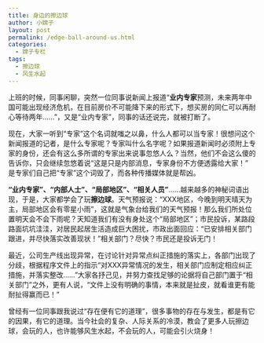 ```yaml
---
title: 身边的擦边球
author: 小嫦子
layout: post
permalink: /edge-ball-around-us.html
categories:
  - 嫦子专栏
tags:
  - 擦边球
  - 风生水起
---
```

上班的时候，同事闲聊，突然一位同事说新闻上报道“**业内专家**预测，未来两年中国可能出现经济危机，在目前房价不可能降下来的形式下，想买房的同仁可以再耐心等待两年……”，又是“业内专家”，同事的话还说完，就被打断了。  


  
现在，大家一听到“专家”这个名词就嗤之以鼻，什么人都可以当专家！很想问这个新闻报道的记者，是什么专家呢？专家叫什么名字呢？如果报道新闻时必须附上专家的身份，还会有这么多所谓的专家出来说事忽悠人么？当然，他们不会这么傻的告诉你，只会继续忽悠着说“这是只是内部消息，专家身份不方便透露给大家！” 是专家们自己把“专家”这个词毁了，而各种传播媒体就是帮凶。

**“业内专家”、“内部人士”、“局部地区”、“相关人员”**……越来越多的神秘词语出现，于是，大家都学会了玩**擦边球**。天气预报说：“XXX地区，今晚到明天晴天为主，局部地区会有零星小雨”，这就是气象台给我们的天气预报！那么我们所处位置明天会不会下雨呢？天知道我们有没有身处这个“局部地区”；市民投诉，某路段路面坑坑洼洼，对居民起居生活造成巨大困扰，市政出面回应：“已安排相关部门跟进，并尽快落实改善现状！”相关部门？尽快？市民还是投诉无门！

最近，公司生产线出现异常，在讨论针对异常点纠正措施的落实上，各部门出现了分歧，根据程序文件上的指示“对XXX异常情况的发生，相关部门应制定相应纠正措施，并落实整改……”大家各抒己见，并努力查找足够的论据将自己部门置于“相关部门”之外，更有人说，“文件上没有明确的事情，本来就是扯皮，就看谁更有能耐扯得赢而已！”

曾经有一位同事跟我说过“存在便有它的道理”，很多事物的存在与发生，都是有它的因果，有它的道理。当今社会的复杂、人际关系的冷漠，教会了更多人玩擦边球，会玩的人，也许能够风生水起，不会玩的人，可能会引火烧身！